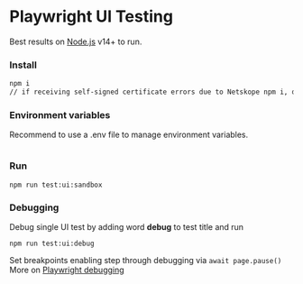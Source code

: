 # Playwright UI Testing

Best results on [Node.js](https://nodejs.org/) v14+ to run.

### Install
```sh
npm i
// if receiving self-signed certificate errors due to Netskope npm i, disable Netskope and try

```
### Environment variables
Recommend to use a .env file to manage environment variables.
```
```
### Run
```
npm run test:ui:sandbox
```
### Debugging
Debug single UI test by adding word **debug** to test title and run
```
npm run test:ui:debug
```
Set breakpoints enabling step through debugging via `await page.pause()`
More on [Playwright debugging](https://playwright.dev/docs/debug)
